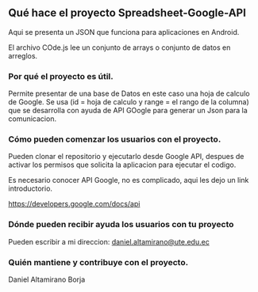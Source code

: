 ## Qué hace el proyecto Spreadsheet-Google-API

Aqui se presenta un JSON que funciona para aplicaciones en Android.

El archivo COde.js lee un conjunto de arrays o conjunto de datos en arreglos.

### Por qué el proyecto es útil.

Permite  presentar de una base de Datos en este caso una hoja de calculo de Google.
Se usa (id = hoja de calculo y range = el rango de la columna) 
que se desarrolla con ayuda de API GOogle para generar un Json para la comunicacion.

### Cómo pueden comenzar los usuarios con el proyecto.

Pueden clonar el repositorio y ejecutarlo desde Google API, despues de activar los permisos que solicita la
aplicacion para ejecutar el codigo.

Es necesario conocer API Google, no es complicado, aqui les dejo un link introductorio.

https://developers.google.com/docs/api

### Dónde pueden recibir ayuda los usuarios con tu proyecto

Pueden escribir a mi direccion:
daniel.altamirano@ute.edu.ec

### Quién mantiene y contribuye con el proyecto.

Daniel Altamirano Borja






